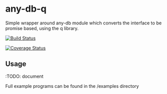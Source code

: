 # any-db-q

Simple wrapper around any-db module which converts the interface to be promise based, using the q library.

[![Build Status](https://travis-ci.org/jnterry/any-db-q.svg?branch=master)](https://travis-ci.org/jnterry/any-db-q)

[![Coverage Status](https://coveralls.io/repos/github/jnterry/any-db-q/badge.svg?branch=master)](https://coveralls.io/github/jnterry/any-db-q?branch=master)

## Usage

:TODO: document

Full example programs can be found in the /examples directory
